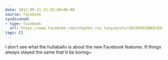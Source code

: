 ```yaml
---
date: 2011-09-21 21:35:00+08:00
source: facebook
syndicated:
- type: facebook
  url: https://www.facebook.com/stephen.roy.tang/posts/10150302086033912
tags: []
---
```


I don't see what the hullaballo is about the new Facebook features. If things always stayed the same that'd be boring~